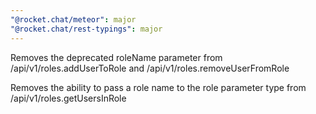 ```yaml
---
"@rocket.chat/meteor": major
"@rocket.chat/rest-typings": major
---
```


Removes the deprecated roleName parameter from /api/v1/roles.addUserToRole and /api/v1/roles.removeUserFromRole

Removes the ability to pass a role name to the role parameter type from /api/v1/roles.getUsersInRole
